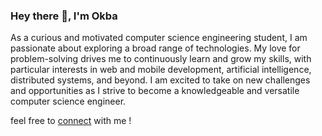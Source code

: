 ### Hey there 👋, I'm Okba
As a curious and motivated computer science
engineering student, I am passionate about
exploring a broad range of technologies. My
love for problem-solving drives me to
continuously learn and grow my skills, with
particular interests in web and mobile
development, artificial intelligence, distributed
systems, and beyond. I am excited to take on
new challenges and opportunities as I strive to
become a knowledgeable and versatile
computer science engineer.

feel free to <a href="https://www.linkedin.com/in/okba-hamdi-3637a0225/">connect</a> with me !

<!--
**OkbaHamdi/OkbaHamdi** is a ✨ _special_ ✨ repository because its `README.md` (this file) appears on your GitHub profile.

Here are some ideas to get you started:

- 🔭 I’m currently working on ...
- 🌱 I’m currently learning ...
- 👯 I’m looking to collaborate on ...
- 🤔 I’m looking for help with ...
- 💬 Ask me about ...
- 📫 How to reach me: ...
- 😄 Pronouns: ...
- ⚡ Fun fact: ...
-->
